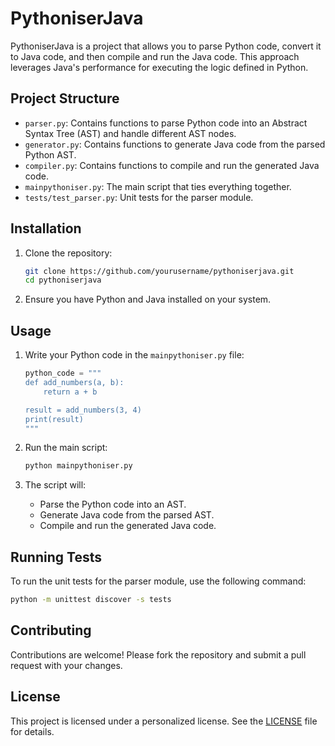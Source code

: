 # PythoniserJava

PythoniserJava is a project that allows you to parse Python code, convert it to Java code, and then compile and run the Java code. This approach leverages Java's performance for executing the logic defined in Python.

## Project Structure

- `parser.py`: Contains functions to parse Python code into an Abstract Syntax Tree (AST) and handle different AST nodes.
- `generator.py`: Contains functions to generate Java code from the parsed Python AST.
- `compiler.py`: Contains functions to compile and run the generated Java code.
- `mainpythoniser.py`: The main script that ties everything together.
- `tests/test_parser.py`: Unit tests for the parser module.

## Installation

1. Clone the repository:
    ```sh
    git clone https://github.com/yourusername/pythoniserjava.git
    cd pythoniserjava
    ```

2. Ensure you have Python and Java installed on your system.

## Usage

1. Write your Python code in the `mainpythoniser.py` file:
    ```python
    python_code = """
    def add_numbers(a, b):
        return a + b

    result = add_numbers(3, 4)
    print(result)
    """
    ```

2. Run the main script:
    ```sh
    python mainpythoniser.py
    ```

3. The script will:
    - Parse the Python code into an AST.
    - Generate Java code from the parsed AST.
    - Compile and run the generated Java code.

## Running Tests

To run the unit tests for the parser module, use the following command:
```sh
python -m unittest discover -s tests
```

## Contributing

Contributions are welcome! Please fork the repository and submit a pull request with your changes.

## License

This project is licensed under a personalized license. See the [LICENSE](LICENSE) file for details.
